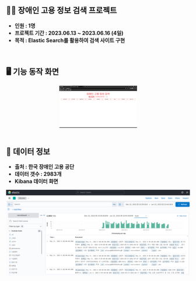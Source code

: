 ## 👨‍🦯 장애인 고용 정보 검색 프로젝트
- **인원 : 1명**
- **프로젝트 기간 : 2023.06.13 ~ 2023.06.16 (4일)**
- **목적 : Elastic Search를 활용하여 검색 사이트 구현**


<br/>


## 🖥️ 기능 동작 화면

<div align="center">
  
<img src="https://github.com/Jeongho0805/ElasticSearch/blob/master/src/main/resources/static/img/function.gif" > 

</div>

<br/>

## 💁 데이터 정보
- **출처 : 한국 장애인 고용 공단**
- **데이터 갯수 : 2983개**
- **Kibana 데이터 화면**
<img src="https://github.com/Jeongho0805/ElasticSearch/blob/Readme/src/main/resources/static/img/data.png"> 
